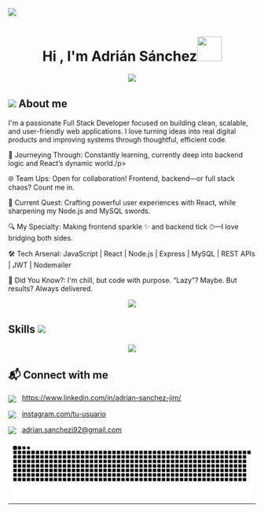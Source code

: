 
<img src="https://user-images.githubusercontent.com/73097560/115834477-dbab4500-a447-11eb-908a-139a6edaec5c.gif">
<h1 align="center">Hi , I'm Adrián Sánchez<img src="https://i.pinimg.com/originals/00/4b/17/004b173f6e3d6843df10114e087f30a8.gif" width="50" height="50" /></h1> 




<p align="center">
<img src="https://readme-typing-svg.herokuapp.com?font=Architects+Daughter&color=22EBF7&size=25&center=false&lines=Full+stack+web+developer...;Front+end+developer...;Back+end+developer...;Active+Open+Source+Contributor..."/>

</p>

## <picture><img src = "https://github.com/7oSkaaa/7oSkaaa/blob/main/Images/about_me.gif?raw=true" width = 50px></picture> About me

I'm a passionate Full Stack Developer focused on building clean, scalable, and user-friendly web applications. I love turning ideas into real digital products and improving systems through thoughtful, efficient code.

<p>🚀 Journeying Through: Constantly learning, currently deep into backend logic and React’s dynamic world./p>
<p>🌐 Team Ups: Open for collaboration! Frontend, backend—or full stack chaos? Count me in.</p>
<p>📘 Current Quest: Crafting powerful user experiences with React, while sharpening my Node.js and MySQL swords.</p>
<p>🔍 My Specialty: Making frontend sparkle ✨ and backend tick ⏱—I love bridging both sides.</p>
<p>🛠️ Tech Arsenal: JavaScript | React | Node.js | Express | MySQL | REST APIs | JWT | Nodemailer</p>
<p>🌟 Did You Know?: I'm chill, but code with purpose. “Lazy”? Maybe. But results? Always delivered.</p>

<p align="center">
<img src = "https://media0.giphy.com/media/KDDpcKigbfFpnejZs6/giphy.gif?cid=ecf05e47oy6f4zjs8g1qoiystc56cu7r9tb8a1fe76e05oty&rid=giphy.gif" width = 100px>

</p>



<h2>Skills <img src="https://media2.giphy.com/media/QssGEmpkyEOhBCb7e1/giphy.gif?cid=ecf05e47a0n3gi1bfqntqmob8g9aid1oyj2wr3ds3mg700bl&rid=giphy.gif" width="32px"></h2>

<p align="center">
  <a href="https://skillicons.dev">
    <img src="https://skillicons.dev/icons?i=git,bootstrap,css,sass,discord,express,figma,github,html,js,ts,mysql,nodejs,postman,react,vscode,vite,wordpress&perline=14" />
  </a>
</p>

<h2>📬 Connect with me</h2>

<p>
  <img src="https://cdn.jsdelivr.net/gh/devicons/devicon/icons/linkedin/linkedin-original.svg" width="20px" style="vertical-align:middle; margin-right: 8px;" />
  <a href="https://www.linkedin.com/in/tu-usuario" target="_blank">https://www.linkedin.com/in/adrian-sanchez-jim/</a>
</p>

<p>
  <img src="https://cdn-icons-png.flaticon.com/512/174/174855.png" width="20px" style="vertical-align:middle; margin-right: 8px;" />
  <a href="https://www.instagram.com/tu-usuario" target="_blank">instagram.com/tu-usuario</a>
</p>

<p>
  <img src="https://upload.wikimedia.org/wikipedia/commons/4/4e/Gmail_Icon.png" width="20px" style="vertical-align:middle; margin-right: 8px;" />
  <a href="mailto:adrian.sanchezj92@gmail.com">adrian.sanchezj92@gmail.com</a>
</p>

<p align = "center">
	<img src = "https://github.com/7oSkaaa/7oSkaaa/blob/output/github-contribution-grid-snake.svg?" alt = "Snake Game"/>
</p>















---








<!--
**Adrian-SJ92/Adrian-SJ92** is a ✨ _special_ ✨ repository because its `README.md` (this file) appears on your GitHub profile.

Here are some ideas to get you started:

- 🔭 I’m currently working on ...
- 🌱 I’m currently learning ...
- 👯 I’m looking to collaborate on ...
- 🤔 I’m looking for help with ...
- 💬 Ask me about ...
- 📫 How to reach me: ...
- 😄 Pronouns: ...
- ⚡ Fun fact: ...
-->
